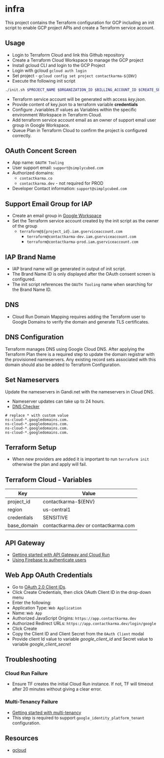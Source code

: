 # infra

This project contains the Terraform configuration for GCP including an init script to enable GCP project APIs and create a Terraform service account.

## Usage

- Login to Terraform Cloud and link this Github repository
- Create a Terraform Cloud Workspace to manage the GCP project
- Install gcloud CLI and login to the GCP Project
- Login with gcloud `gcloud auth login`
- Set project - `gcloud config set project contactkarma-${ENV}`
- Execute the following init script

```bash
./init.sh $PROJECT_NAME $ORGANIZATION_ID $BILLING_ACCOUNT_ID $CREATE_SERVICE_ACCOUNT_KEY $SUPPORT_EMAIL
```

- Terraform service account will be generated with access *key.json*.
- Provide content of key.json to a terraform variable **credentials**
- Configure ./variables.tf values as Variables within the specific environment Workspace in Terraform Cloud.
- Add terraform service account email as an owner of support email user group in Google Workspace.
- Queue Plan in Terraform Cloud to confirm the project is configured correctly.

## OAuth Concent Screen

- App name: `OAUTH Tooling`
- User support email: `support@simplycubed.com`
- Authorized domains:
  - `contactkarma.co`
  - `contactkarma.dev` - not required for PROD
- Developer Contact information: `support@simplycubed.com`

## Support Email Group for IAP

- Create an email group in [Google Workspace](https://groups.google.com)
- Set the Terraform service account created by the init script as the owner of the group
  - `terraform@${project_id}.iam.gserviceaccount.com`
    - `terraform@contactkarma-dev.iam.gserviceaccount.com`
    - `terraform@contactkarma-prod.iam.gserviceaccount.com`

## IAP Brand Name

- IAP brand name will ge generated in output of init script.
- The Brand Name ID is only displayed after the OAuth consent screen is configured.
- The init script references the `OAUTH Tooling` name when searching for the Brand Name ID.

## DNS

- Cloud Run Domain Mapping requires adding the Terraform user to Google Domains to verify the domain and generate TLS certificates.

## DNS Configuration

Terraform manages DNS using Google Cloud DNS. After applying the Terraform Plan there is a required step to update the domain registrar with the provisioned nameservers. Any existing record sets associated with this domain should also be added to Terraform Configuration.

## Set Nameservers

Update the nameservers in Gandi.net with the nameservers in Cloud DNS.

- Nameserver updates can take up to 24 hours.
- [DNS Checker](https://dnschecker.org/ns-lookup.php)

```text
# replace * with custom value
ns-cloud-*.googledomains.com.
ns-cloud-*.googledomains.com.
ns-cloud-*.googledomains.com.
ns-cloud-*.googledomains.com.
```

## Terraform Setup

- When new providers are added it is important to run `terraform init` otherwise the plan and apply will fail.

## Terraform Cloud - Variables

| Key         | Value                                |
| ----------- | ------------------------------------ |
| project_id  | contactkarma-${ENV}                  |
| region      | us-central1                          |
| credentials | SENSITIVE                            |
| base_domain | contactkarma.dev or contactkarma.com |

## API Gateway

- [Getting started with API Gateway and Cloud Run](https://cloud.google.com/api-gateway/docs/get-started-cloud-run)
- [Using Firebase to authenticate users](https://cloud.google.com/api-gateway/docs/authenticating-users-firebase)

## Web App OAuth Credentials

- Go to [OAuth 2.0 Client IDs](https://console.developers.google.com/apis/credentials).
- Click Create Credentials, then click OAuth Client ID in the drop-down menu
- Enter the following:
- Application Type: `Web Application`
- Name: `Web App`
- Authorized JavaScript Origins: `https://app.contactkarma.dev`
- Authorized Redirect URLs: `https://app.contactkarma.dev/login/google`
- Click Create
- Copy the Client ID and Client Secret from the `OAuth Client` modal
- Provide client Id value to variable *google_client_id* and Secret value to variable *google_client_secret*

## Troubleshooting

### Cloud Run Failure

- Ensure TF creates the initial Cloud Run instance. If not, TF will timeout after 20 minutes without giving a clear error.

### Multi-Tenancy Failure

- [Getting started with multi-tenancy](https://cloud.google.com/identity-platform/docs/multi-tenancy-quickstart)
- This step is required to support `google_identity_platform_tenant` configuration.

## Resources

- [gcloud](https://cloud.google.com/sdk/gcloud#downloading_the_gcloud_command-line_tool)
